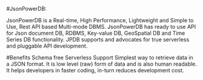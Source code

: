 #JsonPowerDB:

JsonPowerDB is a Real-time, High Performance, Lightweight and Simple to Use, Rest API based
Multi-mode DBMS. JsonPowerDB has ready to use API for Json document DB, RDBMS, Key-value DB, 
GeoSpatial DB and Time Series DB functionality. JPDB supports and advocates for true serverless
and pluggable API development.

#Benefits
Schema free
Serverless Support
Simplest way to retrieve data in a JSON format.
It is low level (raw) form of data and is also human readable.
It helps developers in faster coding, in-turn reduces development cost.